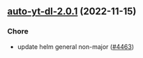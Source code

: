 

## [auto-yt-dl-2.0.1](https://github.com/truecharts/charts/compare/auto-yt-dl-2.0.0...auto-yt-dl-2.0.1) (2022-11-15)

### Chore

- update helm general non-major ([#4463](https://github.com/truecharts/charts/issues/4463))
  
  